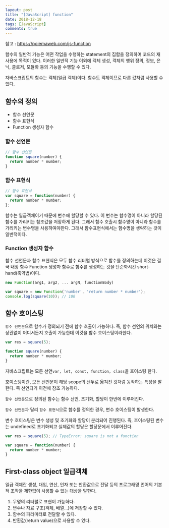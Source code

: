 ```yaml
---
layout: post
title: "[JavaScript] function"
date: 2018-12-18
tags: [JavaScript]
comments: true
---
```


참고 : https://poiemaweb.com/js-function

함수의 일반적 기능은 어떤 작업을 수행하는 statement의 집합을 정의하여 코드의 재사용에 목적이 있다. 이러한 일반적 기능 이외에 객체 생성, 객체의 행위 정의, 정보, 은닉, 클로저, 모듈화 등의 기능을 수행할 수 있다.

자바스크립트의 함수는 객체(일급 객체)이다. 함수도 객체이므로 다른 값처럼 사용할 수 있다.

## 함수의 정의

* 함수 선언문
* 함수 표현식
* Function 생성자 함수

### 함수 선언문

```JavaScript
// 함수 선언문
function square(number) {
  return number * number;
}
```

### 함수 표현식

```JavaScript
// 함수 표현식
var square = function(number) {
  return number * number;
};
```

함수는 일급객체이기 때문에 변수에 할당할 수 있다. 이 변수는 함수명이 아니라 할당된 함수를 가리키는 참조값을 저장하게 된다. 그래서 함수 호출시 함수명이 아니라 함수를 가리키는 변수명을 사용하여야한다. 그래서 함수표현식에서는 함수명을 생략하는 것이 일반적이다.

### Function 생성자 함수

함수 선언문과 함수 표현식은 모두 함수 리터럴 방식으로 함수를 정의하는데 이것은 결국 내장 함수 Function 생성자 함수로 함수를 생성하는 것을 단순화시킨 short-hand(축약법)이다.

```JavaScript
new Function(arg1, arg2, ... argN, functionBody)

var square = new Function('number', 'return number * number');
console.log(square(10)); // 100
```

## 함수 호이스팅

`함수 선언문`으로 함수가 정의되기 전에 함수 호출이 가능하다. 즉, 함수 선언의 위치와는 상관없이 어디서든지 호출이 가능한데 이것을 함수 호이스팅이라한다.

```JavaScript
var res = square(5);

function square(number) {
  return number * number;
}
```

자바스크립트는 모든 선언`var, let, const, function, class`을 호이스팅 한다.

호이스팅이란, 모든 선언문이 해당 scope의 선두로 옮겨진 것처럼 동작하는 특성을 말한다. 즉 선언되기 이전에 참조 가능하다.

`함수 선언문`으로 정의된 함수는 함수 선언, 초기화, 할당이 한번에 이루어진다.

`함수 선언문`과 달리 `함수 표현식`으로 함수를 정의한 경우, 변수 호이스팅이 발생한다.

변수 호이스팅은 변수 생성 및 초기화와 할당이 분리되어 진행된다. 즉, 호이스팅된 변수는 undefined로 초기화되고 실제값의 할당은 할당문에서 이루어진다.

```JavaScript
var res = square(5); // TypeError: square is not a function

var square = function(number) {
  return number * number;
}
```

## First-class object 일급객체

일급 객체란 생성, 대입, 연산, 인자 또는 반환값으로 전달 등의 프로그래밍 언어의 기본적 조작을 제한없이 사용할 수 있는 대상을 말한다.

1. 무명의 리터럴로 표현이 가능하다.
2. 변수나 자료 구조(객체, 배열…)에 저장할 수 있다.
3. 함수의 파라미터로 전달할 수 있다.
4. 반환값(return value)으로 사용할 수 있다.

